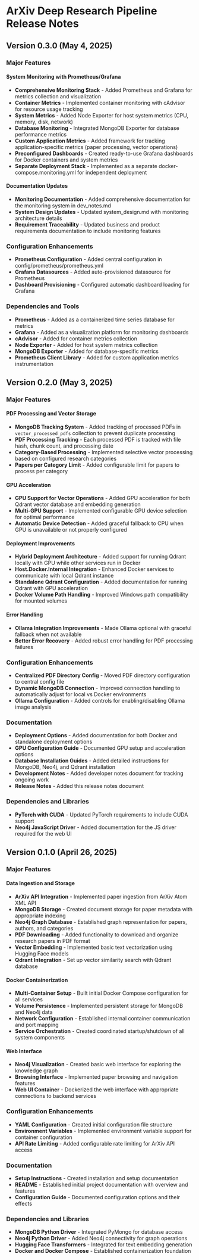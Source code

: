 # ArXiv Deep Research Pipeline Release Notes

## Version 0.3.0 (May 4, 2025)

### Major Features

#### System Monitoring with Prometheus/Grafana
- **Comprehensive Monitoring Stack** - Added Prometheus and Grafana for metrics collection and visualization
- **Container Metrics** - Implemented container monitoring with cAdvisor for resource usage tracking
- **System Metrics** - Added Node Exporter for host system metrics (CPU, memory, disk, network)
- **Database Monitoring** - Integrated MongoDB Exporter for database performance metrics
- **Custom Application Metrics** - Added framework for tracking application-specific metrics (paper processing, vector operations)
- **Preconfigured Dashboards** - Created ready-to-use Grafana dashboards for Docker containers and system metrics
- **Separate Deployment Stack** - Implemented as a separate docker-compose.monitoring.yml for independent deployment

#### Documentation Updates
- **Monitoring Documentation** - Added comprehensive documentation for the monitoring system in dev_notes.md
- **System Design Updates** - Updated system_design.md with monitoring architecture details
- **Requirement Traceability** - Updated business and product requirements documentation to include monitoring features

### Configuration Enhancements
- **Prometheus Configuration** - Added central configuration in config/prometheus/prometheus.yml
- **Grafana Datasources** - Added auto-provisioned datasource for Prometheus
- **Dashboard Provisioning** - Configured automatic dashboard loading for Grafana

### Dependencies and Tools
- **Prometheus** - Added as a containerized time series database for metrics
- **Grafana** - Added as a visualization platform for monitoring dashboards
- **cAdvisor** - Added for container metrics collection
- **Node Exporter** - Added for host system metrics collection
- **MongoDB Exporter** - Added for database-specific metrics
- **Prometheus Client Library** - Added for custom application metrics instrumentation

## Version 0.2.0 (May 3, 2025)

### Major Features

#### PDF Processing and Vector Storage
- **MongoDB Tracking System** - Added tracking of processed PDFs in `vector_processed_pdfs` collection to prevent duplicate processing
- **PDF Processing Tracking** - Each processed PDF is tracked with file hash, chunk count, and processing date
- **Category-Based Processing** - Implemented selective vector processing based on configured research categories
- **Papers per Category Limit** - Added configurable limit for papers to process per category

#### GPU Acceleration
- **GPU Support for Vector Operations** - Added GPU acceleration for both Qdrant vector database and embedding generation
- **Multi-GPU Support** - Implemented configurable GPU device selection for optimal performance
- **Automatic Device Detection** - Added graceful fallback to CPU when GPU is unavailable or not properly configured

#### Deployment Improvements
- **Hybrid Deployment Architecture** - Added support for running Qdrant locally with GPU while other services run in Docker
- **Host.Docker.Internal Integration** - Enhanced Docker services to communicate with local Qdrant instance
- **Standalone Qdrant Configuration** - Added documentation for running Qdrant with GPU acceleration
- **Docker Volume Path Handling** - Improved Windows path compatibility for mounted volumes

#### Error Handling
- **Ollama Integration Improvements** - Made Ollama optional with graceful fallback when not available
- **Better Error Recovery** - Added robust error handling for PDF processing failures

### Configuration Enhancements
- **Centralized PDF Directory Config** - Moved PDF directory configuration to central config file
- **Dynamic MongoDB Connection** - Improved connection handling to automatically adjust for local vs Docker environments
- **Ollama Configuration** - Added controls for enabling/disabling Ollama image analysis

### Documentation
- **Deployment Options** - Added documentation for both Docker and standalone deployment options
- **GPU Configuration Guide** - Documented GPU setup and acceleration options
- **Database Installation Guides** - Added detailed instructions for MongoDB, Neo4j, and Qdrant installation
- **Development Notes** - Added developer notes document for tracking ongoing work
- **Release Notes** - Added this release notes document

### Dependencies and Libraries
- **PyTorch with CUDA** - Updated PyTorch requirements to include CUDA support
- **Neo4j JavaScript Driver** - Added documentation for the JS driver required for the web UI

## Version 0.1.0 (April 26, 2025)

### Major Features

#### Data Ingestion and Storage
- **ArXiv API Integration** - Implemented paper ingestion from ArXiv Atom XML API
- **MongoDB Storage** - Created document storage for paper metadata with appropriate indexing
- **Neo4j Graph Database** - Established graph representation for papers, authors, and categories
- **PDF Downloading** - Added functionality to download and organize research papers in PDF format
- **Vector Embedding** - Implemented basic text vectorization using Hugging Face models
- **Qdrant Integration** - Set up vector similarity search with Qdrant database

#### Docker Containerization
- **Multi-Container Setup** - Built initial Docker Compose configuration for all services
- **Volume Persistence** - Implemented persistent storage for MongoDB and Neo4j data
- **Network Configuration** - Established internal container communication and port mapping
- **Service Orchestration** - Created coordinated startup/shutdown of all system components

#### Web Interface
- **Neo4j Visualization** - Created basic web interface for exploring the knowledge graph
- **Browsing Interface** - Implemented paper browsing and navigation features
- **Web UI Container** - Dockerized the web interface with appropriate connections to backend services

### Configuration Enhancements
- **YAML Configuration** - Created initial configuration file structure
- **Environment Variables** - Implemented environment variable support for container configuration
- **API Rate Limiting** - Added configurable rate limiting for ArXiv API access

### Documentation
- **Setup Instructions** - Created installation and setup documentation
- **README** - Established initial project documentation with overview and features
- **Configuration Guide** - Documented configuration options and their effects

### Dependencies and Libraries
- **MongoDB Python Driver** - Integrated PyMongo for database access
- **Neo4j Python Driver** - Added Neo4j connectivity for graph operations
- **Hugging Face Transformers** - Integrated for text embedding generation
- **Docker and Docker Compose** - Established containerization foundation
